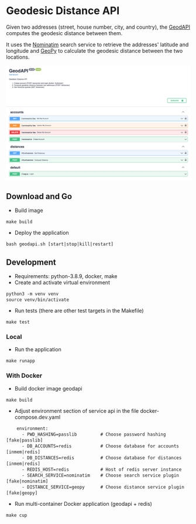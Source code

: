 # Geodesic Distance API

Given two addresses (street, house number, city, and country), the [GeodAPI](https://geodapi.herokuapp.com/) computes the geodesic distance between them.

It uses the [Nominatim](https://nominatim.org/release-docs/develop/api/Search/) search service to retrieve the addresses' latitude and longitude and [GeoPy](https://geopy.readthedocs.io/en/stable/) to calculate the geodesic distance between the two locations.

![](./docs/geodapi.png)

## Download and Go

- Build image
```
make build
```
- Deploy the application
```
bash geodapi.sh [start|stop|kill|restart]
```

## Development

- Requirements: python-3.8.9, docker, make
- Create and activate virtual environment
```
python3 -m venv venv
source venv/bin/activate
```
- Run tests (there are other test targets in the Makefile)
```
make test
```

### Local

- Run the application
```
make runapp
```

### With Docker

- Build docker image geodapi
```
make build
```
- Adjust environment section of service api in the file docker-compose.dev.yaml
```
    environment:
      - PWD_HASHING=passlib         # Choose password hashing [fake|passlib]
      - DB_ACCOUNTS=redis           # Choose database for accounts [inmem|redis]
      - DB_DISTANCES=redis          # Choose database for distances [inmem|redis]
      - REDIS_HOST=redis            # Host of redis server instance
      - SEARCH_SERVICE=nominatim    # Choose search service plugin [fake|nominatim]
      - DISTANCE_SERVICE=geopy      # Choose distance service plugin [fake|geopy]
```
- Run multi-container Docker application (geodapi + redis)
```
make cup
```
